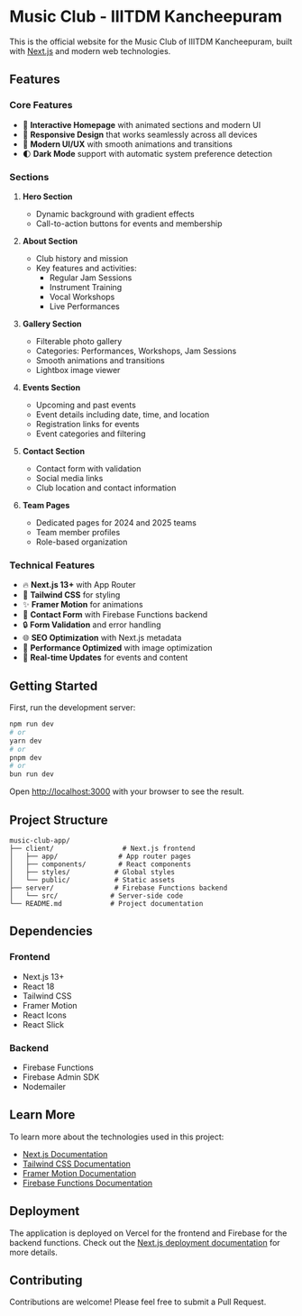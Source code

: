 # Music Club - IIITDM Kancheepuram

This is the official website for the Music Club of IIITDM Kancheepuram, built with [Next.js](https://nextjs.org/) and modern web technologies.

## Features

### Core Features
- 🎵 **Interactive Homepage** with animated sections and modern UI
- 📱 **Responsive Design** that works seamlessly across all devices
- 🎨 **Modern UI/UX** with smooth animations and transitions
- 🌓 **Dark Mode** support with automatic system preference detection

### Sections
1. **Hero Section**
   - Dynamic background with gradient effects
   - Call-to-action buttons for events and membership

2. **About Section**
   - Club history and mission
   - Key features and activities:
     - Regular Jam Sessions
     - Instrument Training
     - Vocal Workshops
     - Live Performances

3. **Gallery Section**
   - Filterable photo gallery
   - Categories: Performances, Workshops, Jam Sessions
   - Smooth animations and transitions
   - Lightbox image viewer

4. **Events Section**
   - Upcoming and past events
   - Event details including date, time, and location
   - Registration links for events
   - Event categories and filtering

5. **Contact Section**
   - Contact form with validation
   - Social media links
   - Club location and contact information

6. **Team Pages**
   - Dedicated pages for 2024 and 2025 teams
   - Team member profiles
   - Role-based organization

### Technical Features
- 🔥 **Next.js 13+** with App Router
- 🎨 **Tailwind CSS** for styling
- ✨ **Framer Motion** for animations
- 📧 **Contact Form** with Firebase Functions backend
- 🔒 **Form Validation** and error handling
- 🌐 **SEO Optimization** with Next.js metadata
- 🚀 **Performance Optimized** with image optimization
- 🔄 **Real-time Updates** for events and content

## Getting Started

First, run the development server:

```bash
npm run dev
# or
yarn dev
# or
pnpm dev
# or
bun run dev
```

Open [http://localhost:3000](http://localhost:3000) with your browser to see the result.

## Project Structure

```
music-club-app/
├── client/                 # Next.js frontend
│   ├── app/               # App router pages
│   ├── components/        # React components
│   ├── styles/           # Global styles
│   └── public/           # Static assets
├── server/               # Firebase Functions backend
│   └── src/             # Server-side code
└── README.md            # Project documentation
```

## Dependencies

### Frontend
- Next.js 13+
- React 18
- Tailwind CSS
- Framer Motion
- React Icons
- React Slick

### Backend
- Firebase Functions
- Firebase Admin SDK
- Nodemailer

## Learn More

To learn more about the technologies used in this project:

- [Next.js Documentation](https://nextjs.org/docs)
- [Tailwind CSS Documentation](https://tailwindcss.com/docs)
- [Framer Motion Documentation](https://www.framer.com/motion/)
- [Firebase Functions Documentation](https://firebase.google.com/docs/functions)

## Deployment

The application is deployed on Vercel for the frontend and Firebase for the backend functions. Check out the [Next.js deployment documentation](https://nextjs.org/docs/deployment) for more details.

## Contributing

Contributions are welcome! Please feel free to submit a Pull Request.
